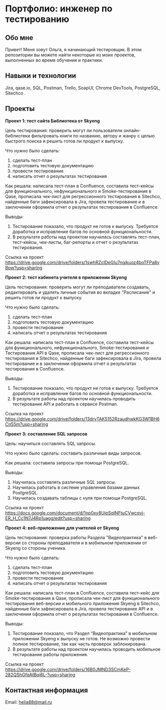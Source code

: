 # **Портфолио: инженер по тестированию**

## **Обо мне**

Привет! Меня зовут Ольга, я начинающий тестировщик.
В этом репозитории вы можете найти некоторые из моих проектов, выполненных во время обучения и практики.

## **Навыки и технологии**

Jira, qase.io, SQL, Postman, Trello, SoapUI,  Chrome DevTools, PostgreSQL, Sitechco .

## **Проекты**

**Проект 1: тест сайта Библиотека от Skyeng**

Цель тестирования: проверить могут ли пользователи онлайн-библиотеки фильтровать книги по названию, автору и жанру с целью быстрого поиска и решить готов ли продукт к выпуску.

Что нужно было сделать:
1. сделать тест-план
1. подготовить тестовую документацию
1. провести тестирование
1. написать отчет о результатах тестирования

Как решала: написала тест-план в Confluence, составила тест-кейсы для функционального, нефункционального и Smoke-тестирования в Qase, прописала чек-лист для регрессионного тестирования в Sitechco, найденные баги зафексировала в Jira, провела тестирование и в заключении оформила отчет о результатах тестирования в Confluence. 

Выводы:
1. Тестирование показало, что продукт не готов к выпуску. Требуется доработка и исправление багов по основной функциональности.
1. В результате работы над проектом научилась составлять тест-план, тест-кейсы, чек-листы, баг-репорты и отчет о результатах тестирования.

Ссылка на проект https://drive.google.com/drive/folders/1swhRZcIDeGIu7nqjkuoz4boTFPa8yBpw?usp=sharing

**Проект 2: тест кабинета учителя в приложении Skyeng**

Цель тестирования: проверить могут ли преподаватели создавать, редактировать и удалять личные события во вкладке "Расписание" и решить готов ли продукт к выпуску.

Что нужно было сделать:
1. сделать тест-план
1. подготовить тестовую документацию
1. провести тестирование
1. написать отчет о результатах тестирования

Как решала: написала тест-план в Confluence, составила тест-кейсы для функционального, нефункционального, Smoke-тестирования и Тестирования API в Qase, прописала чек-лист для регрессионного тестирования в Sitechco, найденные баги зафексировала в Jira, провела тестирование и в заключении оформила отчет о результатах тестирования в Confluence. 

Выводы:
1. Тестирование показало, что продукт не готов к выпуску. Требуется доработка и исправление багов по основной функциональности.
1. В результате работы над проектом научилась проводить тестирование API и работать в сервисе Postman.

Ссылка на проект https://drive.google.com/drive/folders/13drvTAK5152RzaudhwkKG3W1BH6Cn55m?usp=sharing

**Проект 3: составление SQL запросов**

Цель: научиться составлять SQL запросы.

Что нужно было сделать: составить различные виды запросов.

Как решала: составила запросы при помощи PostgreSQL. 

Выводы:
1. Научилась составлять различные SQL запросы.
1. Научилась работать в системе управления базами данных PostgreSQL.
1. Научилась создавать таблицы с нуля при помощи PostgreSQL. 

Ссылка на проект https://docs.google.com/document/d/1np0xy8UipSqINFtuCVwcqvj-ER_H_Cc1N7J4Rp1uagg/edit?usp=sharing

**Проект 4: веб-приложение для учителей от Skyeng**

Цель тестирования: проверка работы Раздела "Видеопрактика" в веб-версии со стороны преподавателя и в мобильном приложении от Skyeng со стороны ученика. 

Что нужно было сделать:
1. сделать тест-план
1. подготовить тестовую документацию
1. провести тестирование
1. написать отчет о результатах тестирования

Как решала: написала тест-план в Confluence, составила тест-кейс для Smoke-тестирования в Qase, прописала чек-лист для функционального тестирования веб-версии и мобильного приложения Skyeng в Sitechco, найденные баги зафексировала в Jira, провела тестирование API и в заключении оформила отчет о результатах тестирования в Confluence. 

Выводы:
1. Тестирование показало, что Раздел “Видеопрактика” в мобильном приложении Skyeng к выпуску не готов. Не возможно провести полное тестирование, так как часть проверок заблокирована.
1. В результате работы над проектом научилась проводить мобильное тестирование работы приложения.

Ссылка на проект https://drive.google.com/drive/folders/16B0JMND3SCmKeP-282QShGfqAtBqi6L-?usp=sharing

## **Контактная информация**

Email: helia88@mail.ru
